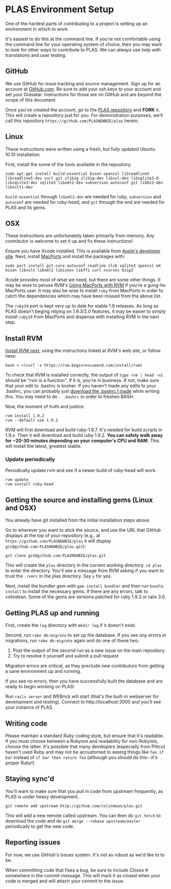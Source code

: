 PLAS Environment Setup
======================

One of the hardest parts of contributing to a project is setting up an environment in which to work.

It's easiest to do this at the command line. If you're not comfortable using the command line for your operating system of choice, then you may want to look for other ways to contribute to PLAS. We can always use help with translations and user testing.

GitHub
------

We use GitHub for issue tracking and source management. Sign up for an account at [GitHub.com](https://github.com). Be sure to add your ssh keys to your account and set your Gravatar. Instructions for those are on GitHub and are beyond the scope of this document.

Once you've created the account, go to the [PLAS repository](https://github.com/colindean/plas) and **FORK** it. This will create a repository just for you. For demonstration purposes, we'll call this repository `https://github.com/PLASNEWBIE/plas` herein.


Linux
-----

These instructions were written using a fresh, but fully updated Ubuntu 10.10 installation.

First, install the some of the tools available in the repository. 

    sudo apt-get install build-essential bison openssl libreadline5 libreadline5-dev curl git zlib1g zlib1g-dev libssl-dev libsqlite3-0 libsqlite3-dev sqlite3 libxml2-dev subversion autoconf git libbz2-dev libxslt1-dev

`build-essential` through `libxml2-dev` are needed for ruby, `subversion` and `autoconf` are needed for ruby-head, and `git` through the end are needed for PLAS and its gems.

OSX
---

These instructions are unfortunately taken primarily from memory. Any contributor is welcome to set it up and fix these instructions!

Ensure you have Xcode installed. This is available from [Apple's developer site](http://developer.apple.com). Next, install [MacPorts](http://www.macports.org/) and install the packages with:

    sudo port install git-core autoconf readline zlib sqlite3 openssl m4 bison libxslt libxml2 libiconv libffi curl ncurses bzip2

Xcode provides most of what we need, but there are some other things. It may be wise to peruse RVM's [Using MacPorts with RVM](http://rvm.beginrescueend.com/integration/macports/) if you're a gung-ho MacPorts user. It may also be wise to install `ruby` from MacPorts in order to catch the dependencies which may have been missed from the above list.

The `ruby19` port is kept very up to date for stable 1.9 releases. As long as PLAS doesn't beging relying on 1.9.3/2.0 features, it may be easier to simply install `ruby19` from MacPorts and dispense with installing RVM in the next step.


Install RVM
-----------

[Install RVM next](http://rvm.beginrescueend.com/rvm/install/), using the instructions linked at RVM's web site, or follow here:

    bash < <(curl -s https://rvm.beginrescueend.com/install/rvm)

To check that RVM is installed correctly, the output of `type rvm | head -n1` should be "rvm is a function". If it is, you're in business. If not, make sure that your edit to .bashrc is kosher. If you haven't made any edits to your .bashrc, you can probably just [download the .bashrc I made](https://gist.github.com/704555) while writing this. You may need to do `. .bashrc` in order to freshen BASH.

Now, the moment of truth and justice:

    rvm install 1.9.2
    rvm --default use 1.9.2

RVM will first download and build ruby-1.8.7. It's needed for build scripts in 1.9.x. Then it will download and build ruby 1.9.2. **You can safely walk away for ~20-30 minutes depending on your computer's CPU and RAM.** This will install the latest, greatest stable.

### Update periodically ###

Periodically update rvm and see if a newer build of ruby-head will work.

    rvm update
    rvm install ruby-head

Getting the source and installing gems (Linux and OSX)
------------------------------------------------------

You already have git installed from the initial installation steps above.

Go to wherever you want to stick the source, and use the URL that GitHub displays at the top of your repository (e.g., at `https://github.com/PLASNEWBIE/plas` it will display `git@github.com:PLASNEWBIE/plas.git`):

    git clone git@github.com:PLASNEWBIE/plas.git

This will create the `plas` directory in the current working directory. `cd plas` to enter the directory. You'll see a message from RVM asking if you want to trust the `.rvmrc` in the plas directory. Say `y` for yes.

Next, install the bundler gem with `gem install bundler` and then run `bundle install` to install the necessary gems. If there are any errors, talk to colindean. Some of the gems are versions patched for ruby 1.9.3 or rails 3.0.

Getting PLAS up and running
---------------------------

First, create the `log` directory with `mkdir log` if it doesn't exist.

Second, run `rake db:migrate` to set up the database. If you see *any* errors in migrations, run `rake db:migrate` again and do one of these two:

1. Post the output of the second run as a new issue on the main repository.
2. Try to resolve it yourself and submit a pull request

Migration errors are critical, as they preclude new contributors from getting a sane environment up and running.

If you see no errors, then you have successfully built the database and are ready to begin working on PLAS!

Run `rails server` and WEBrick will start (that's the built-in webserver for development and testing). Connect to http://localhost:3000 and you'll see your instance of PLAS.

Writing code
------------

Please maintain a standard Ruby coding style, but ensure that it's readable. If you must choose between a Rubyism and readability for non-Rubyists, choose the latter. It's possible that many developers (especially from Pittco) haven't used Ruby and may not be accustomed to seeing things like `foo if bar` instead of `if bar then return foo` (although you *should* do this--it's proper Ruby!).

Staying sync'd
--------------

You'll want to make sure that you pull in code from upstream frequently, as
PLAS is under heavy development.

    git remote add upstream http://github.com/colindean/plas.git

This will add a new remote called upstream. You can then do `git fetch` to
download the code and do `git merge --rebase upstream/master` periodically to
get the new code.

Reporting issues
----------------

For now, we use GitHub's issues system. It's not as robust as we'd like to to be. 

When committing code that fixes a bug, be sure to include *Closes #<number>* somewhere in the commit message. This will mark it as closed when your code is merged and will attach your commit to the issue.

